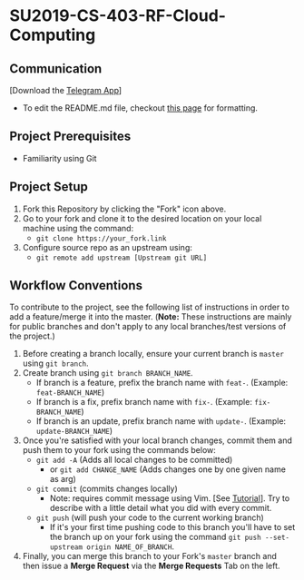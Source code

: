# SU2019-CS-403-RF-Cloud-Computing



## Communication

 [Download the [Telegram App](https://telegram.org)]
 - To edit the README.md file, checkout
 [this page](https://help.github.com/en/articles/basic-writing-and-formatting-syntax#lists)
 for formatting.
 
## Project Prerequisites
- Familiarity using Git


## Project Setup 

1. Fork this Repository by clicking the "Fork" icon above.
2. Go to your fork and clone it to the desired location on your
local machine using the command:
   - ```git clone https://your_fork.link```
3. Configure source repo as an upstream using:
   - ```git remote add upstream [Upstream git URL]```

## Workflow Conventions
To contribute to the project, see the following list of instructions in order to add a
feature/merge it into the master. (**__Note:__** These instructions are mainly for
public branches and don't apply to any local branches/test versions of the project.)


1. Before creating a branch locally, ensure your current branch is `master` using `git branch`.
2. Create branch using `git branch BRANCH_NAME`.
   - If branch is a feature, prefix the branch name with `feat-`.
   (Example: `feat-BRANCH_NAME`)
   - If branch is a fix, prefix branch name with `fix-`.
   (Example: `fix-BRANCH_NAME`)
   - If branch is an update, prefix branch name with `update-`.
   (Example: `update-BRANCH_NAME`)
3. Once you're satisfied with your local branch changes, commit them and push them to your fork
using the commands below:
   - `git add -A` (Adds all local changes to be committed)
     - or `git add CHANGE_NAME` (Adds changes one by one given name as arg)
   - `git commit` (commits changes locally)
     - Note: requires commit message using Vim. [See
     [Tutorial](https://www.fprintf.net/vimCheatSheet.html)]. Try to describe with a little detail
     what you did with every commit.
   - `git push` (will push your code to the current working branch)
     - If it's your first time pushing code to this branch you'll have to set the branch up on your
     fork using the command `git push --set-upstream origin NAME_OF_BRANCH`.
4. Finally, you can merge this branch to your Fork's `master` branch and then issue a **Merge Request**
via the **Merge Requests** Tab on the left. 

